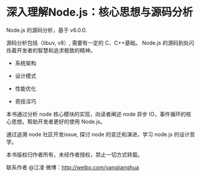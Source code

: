 # 深入理解Node.js：核心思想与源码分析

Node.js 的源码分析，基于 v6.0.0.

源码分析包括（libuv, v8）, 需要有一定的 C、C++基础。 Node.js 的源码到处闪烁着开发者的智慧和追求极致的精神。

- 系统架构

- 设计模式

- 性能优化

- 奇技淫巧

本书通过分析 node 核心模块的实现，向读者阐述 node 异步 IO，事件循环的核心思想。帮助开发者更好的使用 Node.js。

通过追溯 node 社区开发issue, 探讨 node 的变迁和演进，学习 node.js 的设计哲学。

本书版权归作者所有，未经作者授权，禁止一切方式转载。

联系作者 @江凌 微博：http://weibo.com/yangjianghua

